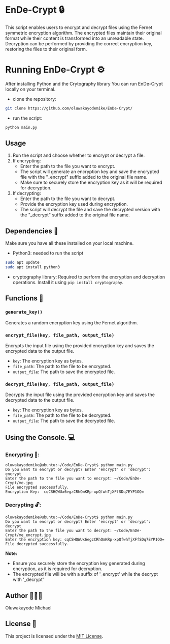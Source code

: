 # EnDe-Crypt 🔒

This script enables users to encrypt and decrypt files using the Fernet symmetric encryption algorithm. The encrypted files maintain their original format while their content is transformed into an unreadable state. Decryption can be performed by providing the correct encryption key, restoring the files to their original form.

# Running EnDe-Crypt ⚙️

After installing Python and the Crytography library You can run EnDe-Crypt locally on your terminal.

- clone the repository:
```bash
git clone https://github.com/oluwakayodemike/EnDe-Crypt/
```
- run the script:
```bash
python main.py
```

## Usage 

1. Run the script and choose whether to encrypt or decrypt a file.
2. If encrypting:
   - Enter the path to the file you want to encrypt.
   - The script will generate an encryption key and save the encrypted file with the "_encrypt" suffix added to the original file name.
   - Make sure to securely store the encryption key as it will be required for decryption.
3. If decrypting:
   - Enter the path to the file you want to decrypt.
   - Provide the encryption key used during encryption.
   - The script will decrypt the file and save the decrypted version with the "_decrypt" suffix added to the original file name.

## Dependencies 👫

Make sure you have all these installed on your local machine.

- Python3: needed to run the script
```bash
sudo apt update
sudo apt install python3
```
- cryptography library: Required to perform the encryption and decryption operations. Install it using `pip install cryptography`.

## Functions 🤖

### `generate_key()`

Generates a random encryption key using the Fernet algorithm.

### `encrypt_file(key, file_path, output_file)`

Encrypts the input file using the provided encryption key and saves the encrypted data to the output file.

- `key`: The encryption key as bytes.
- `file_path`: The path to the file to be encrypted.
- `output_file`: The path to save the encrypted file.

### `decrypt_file(key, file_path, output_file)`

Decrypts the input file using the provided encryption key and saves the decrypted data to the output file.

- `key`: The encryption key as bytes.
- `file_path`: The path to the file to be decrypted.
- `output_file`: The path to save the decrypted file.

## Using the Console. 💻
### Encrypting 🔐:
```
oluwakayodemike@ubuntu:~/Code/EnDe-Crypt$ python main.py
Do you want to encrypt or decrypt? Enter 'encrypt' or 'decrypt': encrypt
Enter the path to the file you want to encrypt: ~/Code/EnDe-Crypt/me.jpg
File encrypted successfully.
Encryption Key:  cqCSHQWUx6egzCRhQmKRp-xpQfwhTjXFfSDq7EYP1OQ=
```

### Decrypting 🔓:
```
oluwakayodemike@ubuntu:~/Code/EnDe-Crypt$ python main.py
Do you want to encrypt or decrypt? Enter 'encrypt' or 'decrypt': decrypt                                              
Enter the path to the file you want to decrypt: ~/Code/EnDe-Crypt/me_encrypt.jpg
Enter the encryption key: cqCSHQWUx6egzCRhQmKRp-xpQfwhTjXFfSDq7EYP1OQ=
File decrypted successfully.
```
**Note:** 
- Ensure you securely store the encryption key generated during encryption, as it is required for decryption.
- The encrypted file will be with a suffix of '_encrypt' while the decrypt with '_decrypt'

## Author 👨🏽‍💻

Oluwakayode Michael

## License 🪪

This project is licensed under the [MIT License]([LICENSE](https://github.com/oluwakayodemike/EnDe-Crypt/blob/master/LICENSE.md)).
